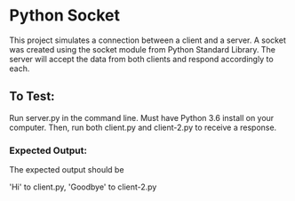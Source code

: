 # Python Socket

This project simulates a connection between a client and a server. A socket was created using the socket module from Python Standard Library.
The server will accept the data from both clients and respond accordingly to each.
## To Test:
Run server.py in the command line. Must have Python 3.6 install on your computer.
Then, run both client.py and client-2.py to receive a response.


### Expected Output:
The expected output should be 

'Hi' to client.py,
'Goodbye' to client-2.py
